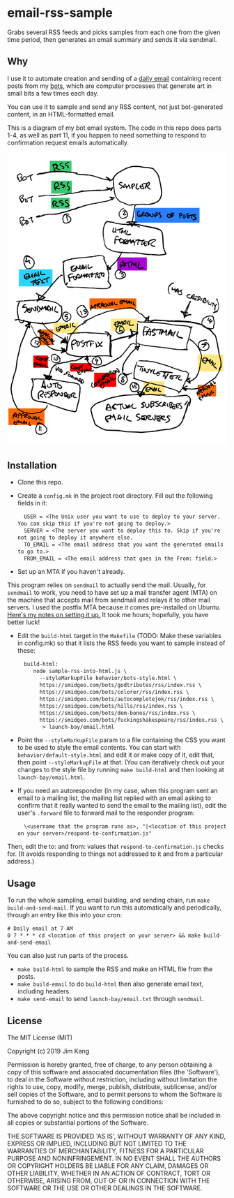 email-rss-sample
==================

Grabs several RSS feeds and picks samples from each one from the given time period, then generates an email summary and sends it via sendmail.

Why
---

I use it to automate creation and sending of a [daily email](https://tinyletter.com/bots) containing recent posts from my [bots](https://smidgeo.com/bots), which are computer processes that generate art in small bits a few times each day.

You can use it to sample and send any RSS content, not just bot-generated content, in an HTML-formatted email.

This is a diagram of my bot email system. The code in this repo does parts 1-4, as well as part 11, if you happen to need something to respond to confirmation request emails automatically.

![System diagram](meta/bot-email-system.svg)

Installation
------------

- Clone this repo.
- Create a `config.mk` in the project root directory. Fill out the following fields in it:

        USER = <The Unix user you want to use to deploy to your server. You can skip this if you're not going to deploy.>
        SERVER = <The server you want to deploy this to. Skip if you're not going to deploy it anywhere else.
        TO_EMAIL = <The email address that you want the generated emails to go to.>
        FROM_EMAIL = <The email address that goes in the From: field.>

- Set up an MTA if you haven't already.

This program relies on `sendmail` to actually send the mail. Usually, for `sendmail` to work, you need to have set up a mail transfer agent (MTA) on the machine that accepts mail from sendmail and relays it to other mail servers. I used the postfix MTA because it comes pre-installed on Ubuntu. [Here's my notes on setting it up.](https://github.com/jimkang/knowledge/blob/master/email.md#setting-up-the-mta) It took me hours; hopefully, you have better luck! 

- Edit the `build-html` target in the `Makefile` (TODO: Make these variables in config.mk) so that it lists the RSS feeds you want to sample instead of these:

        build-html:
           node sample-rss-into-html.js \
             --styleMarkupFile behavior/bots-style.html \
             https://smidgeo.com/bots/godtributes/rss/index.rss \
             https://smidgeo.com/bots/colorer/rss/index.rss \
             https://smidgeo.com/bots/autocompletejok/rss/index.rss \
             https://smidgeo.com/bots/hills/rss/index.rss \
             https://smidgeo.com/bots/dem-bones/rss/index.rss \
             https://smidgeo.com/bots/fuckingshakespeare/rss/index.rss \
              > launch-bay/email.html

- Point the `--styleMarkupFile` param to a file containing the CSS you want to be used to style the email contents. You can start with `behavior/default-style.html` and edit it or make copy of it, edit that, then point `--styleMarkupFile` at that. (You can iteratively check out your changes to the style file by running `make build-html` and then looking at `launch-bay/email.html`.

- If you need an autoresponder (in my case, when this program sent an email to a mailing list, the mailing list replied with an email asking to confirm that it really wanted to send the email to the mailing list), edit the user's `.forward` file to forward mail to the responder program:

        \<username that the program runs as>, "|<location of this project on your server>/respond-to-confirmation.js"

Then, edit the to: and from: values that `respond-to-confirmation.js` checks for. (It avoids responding to things not addressed to it and from a particular address.)

Usage
-----

To run the whole sampling, email building, and sending chain, run `make build-and-send-mail`. If you want to run this automatically and periodically, through an entry like this into your cron:

    # Daily email at 7 AM
    0 7 * * * cd <location of this project on your server> && make build-and-send-email

You can also just run parts of the process.

- `make build-html` to sample the RSS and make an HTML file from the posts.
- `make build-email` to do `build-html` then also generate email text, including headers.
- `make send-email` to send `launch-bay/email.txt` through `sendmail`.

License
-------

The MIT License (MIT)

Copyright (c) 2019 Jim Kang

Permission is hereby granted, free of charge, to any person obtaining a copy
of this software and associated documentation files (the 'Software'), to deal
in the Software without restriction, including without limitation the rights
to use, copy, modify, merge, publish, distribute, sublicense, and/or sell
copies of the Software, and to permit persons to whom the Software is
furnished to do so, subject to the following conditions:

The above copyright notice and this permission notice shall be included in
all copies or substantial portions of the Software.

THE SOFTWARE IS PROVIDED 'AS IS', WITHOUT WARRANTY OF ANY KIND, EXPRESS OR
IMPLIED, INCLUDING BUT NOT LIMITED TO THE WARRANTIES OF MERCHANTABILITY,
FITNESS FOR A PARTICULAR PURPOSE AND NONINFRINGEMENT. IN NO EVENT SHALL THE
AUTHORS OR COPYRIGHT HOLDERS BE LIABLE FOR ANY CLAIM, DAMAGES OR OTHER
LIABILITY, WHETHER IN AN ACTION OF CONTRACT, TORT OR OTHERWISE, ARISING FROM,
OUT OF OR IN CONNECTION WITH THE SOFTWARE OR THE USE OR OTHER DEALINGS IN
THE SOFTWARE.
